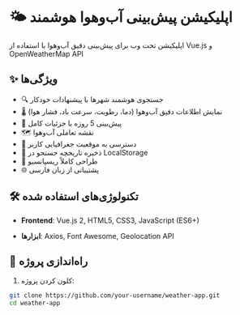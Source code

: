 # 🌤️ اپلیکیشن پیش‌بینی آب‌وهوا هوشمند

اپلیکیشن تحت وب برای پیش‌بینی دقیق آب‌وهوا با استفاده از Vue.js و OpenWeatherMap API

## ✨ ویژگی‌ها
- 🔍 جستجوی هوشمند شهرها با پیشنهادات خودکار
- 🌡️ نمایش اطلاعات دقیق آب‌وهوا (دما، رطوبت، سرعت باد، فشار هوا)
- 📅 پیش‌بینی 5 روزه با جزئیات کامل
- 🗺️ نقشه تعاملی آب‌وهوا
- 📍 دسترسی به موقعیت جغرافیایی کاربر
- 💾 ذخیره تاریخچه جستجو در LocalStorage
- 📱 طراحی کاملاً ریسپانسیو
- 🌐 پشتیبانی از زبان فارسی

## 🛠️ تکنولوژی‌های استفاده شده
- **Frontend**: Vue.js 2, HTML5, CSS3, JavaScript (ES6+)

- **ابزارها**: Axios, Font Awesome, Geolocation API

## 🚀 راه‌اندازی پروژه

1. کلون کردن پروژه:
```bash
git clone https://github.com/your-username/weather-app.git
cd weather-app
